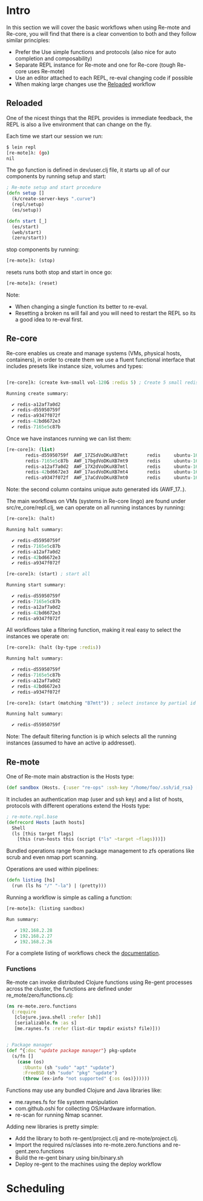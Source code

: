 # Intro

In this section we will cover the basic workflows when using Re-mote and Re-core, you will find that there is a clear convention to both and they follow similar principles:

* Prefer the Use simple functions and protocols (also nice for auto completion and composability)
* Separate REPL instance for Re-mote and one for Re-core (tough Re-core uses Re-mote)
* Use an editor attached to each REPL, re-eval changing code if possible
* When making large changes use the [Reloaded](operating/README.md#reloading) workflow

## Reloaded
One of the nicest things that the REPL provides is immediate feedback, the REPL is also a live environment that can change on the fly.

Each time we start our session we run:

```bash
$ lein repl
[re-mote]λ: (go)
nil
```

The go function is defined in dev/user.clj file, it starts up all of our components by running setup and start:


```clojure
; Re-mote setup and start procedure
(defn setup []
  (k/create-server-keys ".curve")
  (repl/setup)
  (es/setup))

(defn start [_]
  (es/start)
  (web/start)
  (zero/start))

```

stop components by running:

```clojure
[re-mote]λ: (stop)
```

resets runs both stop and start in once go:

```clojure
[re-mote]λ: (reset)
```

Note: 
 * When changing a single function its better to re-eval.
 * Resetting a broken ns will fail and you will need to restart the REPL so its a good idea to re-eval first.

## Re-core

Re-core enables us create and manage systems (VMs, physical hosts, containers), in order to create them we use a fluent functional interface that includes presets like instance size, volumes and types:

```clojure

[re-core]λ: (create kvm-small vol-128G :redis 5) ; Create 5 small redis instances with a 128G Volume

Running create summary:

  ✔ redis-a12af7a0d2
  ✔ redis-d55950759f
  ✔ redis-a9347f072f
  ✔ redis-42bd6672e3
  ✔ redis-7165e5c87b
```

Once we have instances running we can list them:

```clojure
[re-core]λ: (list)
       redis-d55950759f  AWF_17ZSdVoDKuXB7mtt       redis     ubuntu-16.04  192.168.122.142
       redis-7165e5c87b  AWF_17bgdVoDKuXB7mt9       redis     ubuntu-16.04  192.168.122.209
       redis-a12af7a0d2  AWF_17X2dVoDKuXB7mtl       redis     ubuntu-16.04  192.168.122.147
       redis-42bd6672e3  AWF_17asdVoDKuXB7mt4       redis     ubuntu-16.04  192.168.122.196
       redis-a9347f072f  AWF_17aCdVoDKuXB7mt0       redis     ubuntu-16.04  192.168.122.14
```

Note: the second column contains unique auto generated ids (AWF_17..).


The main workflows on VMs (systems in Re-core lingo) are found under src/re_core/repl.clj, we can operate on all running instances by running:

```clojure
[re-core]λ: (halt)

Running halt summary:

  ✔ redis-d55950759f
  ✔ redis-7165e5c87b
  ✔ redis-a12af7a0d2
  ✔ redis-42bd6672e3
  ✔ redis-a9347f072f

[re-core]λ: (start) ; start all

Running start summary:

  ✔ redis-d55950759f
  ✔ redis-7165e5c87b
  ✔ redis-a12af7a0d2
  ✔ redis-42bd6672e3
  ✔ redis-a9347f072f
```

All workflows take a filtering function, making it real easy to select the instances we operate on:

```clojure
[re-core]λ: (halt (by-type :redis))

Running halt summary:

  ✔ redis-d55950759f
  ✔ redis-7165e5c87b
  ✔ redis-a12af7a0d2
  ✔ redis-42bd6672e3
  ✔ redis-a9347f072f

[re-core]λ: (start (matching "B7mtt")) ; select instance by partial id matching (git style)

Running halt summary:

  ✔ redis-d55950759f

```


Note: The default filtering function is ip which selects all the running instances (assumed to have an active ip addresset).


## Re-mote

One of Re-mote main abstraction is the Hosts type:

```clojure
(def sandbox (Hosts. {:user "re-ops" :ssh-key "/home/foo/.ssh/id_rsa} ["192.168.2.28" "192.168.2.26" "192.168.2.27"]))
```

It includes an authentication map (user and ssh key) and a list of hosts, protocols with different operations extend the Hosts type:

```clojure
; re-mote.repl.base
(defrecord Hosts [auth hosts]
  Shell
  (ls [this target flags]
    [this (run-hosts this (script ("ls" ~target ~flags)))])
```

Bundled operations range from package management to zfs operations like scrub and even nmap port scanning.

Operations are used within pipelines:

```clojure
(defn listing [hs]
  (run (ls hs "/" "-la") | (pretty)))
```

Running a workflow is simple as calling a function:

```clojure
[re-mote]λ: (listing sandbox)

Run summary:

   ✔ 192.168.2.28
   ✔ 192.168.2.27
   ✔ 192.168.2.26

```

For a complete listing of workflows check the [documentation]().

### Functions
Re-mote can invoke distributed Clojure functions using Re-gent processes across the cluster, the functions are defined under re_mote/zero/functions.clj:

```clojure
(ns re-mote.zero.functions
  (:require
   [clojure.java.shell :refer [sh]]
   [serializable.fn :as s]
   [me.raynes.fs :refer (list-dir tmpdir exists? file)]))


; Package manager
(def ^{:doc "update package manager"} pkg-update
  (s/fn []
    (case (os)
      :Ubuntu (sh "sudo" "apt" "update")
      :FreeBSD (sh "sudo" "pkg" "update")
      (throw (ex-info "not supported" {:os (os)})))))
```

Functions may use any bundled Clojure and Java libraries like:

* me.raynes.fs for file system manipulation
* com.github.oshi for collecting OS/Hardware information.
* re-scan for running Nmap scanner.

Adding new libraries is pretty simple:

* Add the library to both re-gent/project.clj and re-mote/project.clj.
* Import the required ns/classes into re-mote.zero.functions and re-gent.zero.functions 
* Build the re-gent binary using bin/binary.sh
* Deploy re-gent to the machines using the deploy workflow

# Scheduling
